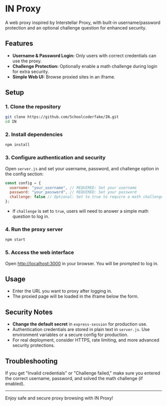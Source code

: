 # IN Proxy

A web proxy inspired by Interstellar Proxy, with built-in username/password protection and an optional challenge question for enhanced security.

## Features

- **Username & Password Login:** Only users with correct credentials can use the proxy.
- **Challenge Protection:** Optionally enable a math challenge during login for extra security.
- **Simple Web UI:** Browse proxied sites in an iframe.

## Setup

### 1. Clone the repository

```sh
git clone https://github.com/Schoolcoderfake/IN.git
cd IN
```

### 2. Install dependencies

```sh
npm install
```

### 3. Configure authentication and security

Open `server.js` and set your username, password, and challenge option in the config section:

```js
const config = {
  username: "your_username", // REQUIRED: Set your username
  password: "your_password", // REQUIRED: Set your password
  challenge: false // Optional: Set to true to require a math challenge during login
};
```

- If `challenge` is set to `true`, users will need to answer a simple math question to log in.

### 4. Run the proxy server

```sh
npm start
```

### 5. Access the web interface

Open [http://localhost:3000](http://localhost:3000) in your browser. You will be prompted to log in.

## Usage

- Enter the URL you want to proxy after logging in.
- The proxied page will be loaded in the iframe below the form.

## Security Notes

- **Change the default secret** in `express-session` for production use.
- Authentication credentials are stored in plain text in `server.js`. Use environment variables or a secure config for production.
- For real deployment, consider HTTPS, rate limiting, and more advanced security protections.

## Troubleshooting

If you get "Invalid credentials" or "Challenge failed," make sure you entered the correct username, password, and solved the math challenge (if enabled).

---

Enjoy safe and secure proxy browsing with IN Proxy!
